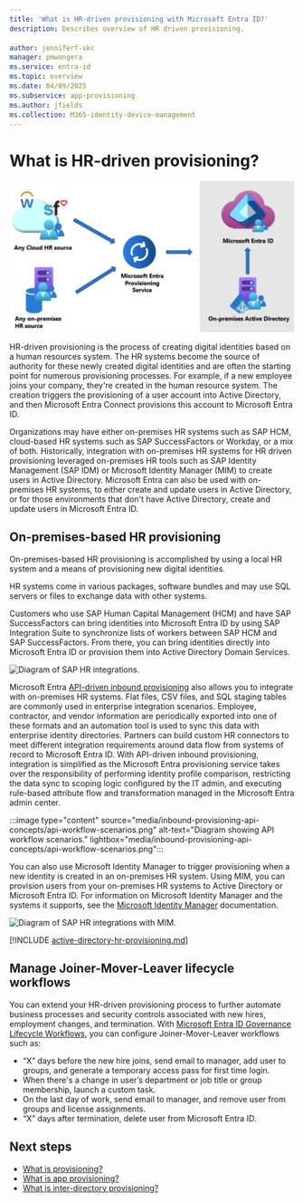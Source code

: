 ```yaml
---
title: 'What is HR-driven provisioning with Microsoft Entra ID?'
description: Describes overview of HR driven provisioning.

author: jenniferf-skc
manager: pmwongera
ms.service: entra-id
ms.topic: overview
ms.date: 04/09/2025
ms.subservice: app-provisioning
ms.author: jfields
ms.collection: M365-identity-device-management
---
```


# What is HR-driven provisioning?

![HR provisioning](./media/what-is-hr-driven-provisioning/cloud2a.png)

HR-driven provisioning is the process of creating digital identities based on a human resources system. The HR systems become the source of authority for these newly created digital identities and are often the starting point for numerous provisioning processes. For example, if a new employee joins your company, they're created in the human resource system. The creation triggers the provisioning of a user account into Active Directory, and then Microsoft Entra Connect provisions this account to Microsoft Entra ID.

Organizations may have either on-premises HR systems such as SAP HCM, cloud-based HR systems such as SAP SuccessFactors or Workday, or a mix of both. Historically, integration with on-premises HR systems for HR driven provisioning leveraged on-premises HR tools such as SAP Identity Management (SAP IDM) or Microsoft Identity Manager (MIM) to create users in Active Directory. Microsoft Entra can also be used with on-premises HR systems, to either create and update users in Active Directory, or for those environments that don't have Active Directory, create and update users in Microsoft Entra ID.

## On-premises-based HR provisioning
On-premises-based HR provisioning is accomplished by using a local HR system and a means of provisioning new digital identities.

HR systems come in various packages, software bundles and may use SQL servers or files to exchange data with other systems.

Customers who use SAP Human Capital Management (HCM) and have SAP SuccessFactors can bring identities into Microsoft Entra ID by using SAP Integration Suite to synchronize lists of workers between SAP HCM and SAP SuccessFactors. From there, you can bring identities directly into Microsoft Entra ID or provision them into Active Directory Domain Services.

![Diagram of SAP HR integrations.](~/id-governance/media/sap/sap-hr-no-MIM.png)

Microsoft Entra [API-driven inbound provisioning](inbound-provisioning-api-concepts.md) also allows you to integrate with on-premises HR systems. Flat files, CSV files, and SQL staging tables are commonly used in enterprise integration scenarios. Employee, contractor, and vendor information are periodically exported into one of these formats and an automation tool is used to sync this data with enterprise identity directories. Partners can build custom HR connectors to meet different integration requirements around data flow from systems of record to Microsoft Entra ID. With API-driven inbound provisioning, integration is simplified as the Microsoft Entra provisioning service takes over the responsibility of performing identity profile comparison, restricting the data sync to scoping logic configured by the IT admin, and executing rule-based attribute flow and transformation managed in the Microsoft Entra admin center.

:::image type="content" source="media/inbound-provisioning-api-concepts/api-workflow-scenarios.png" alt-text="Diagram showing API workflow scenarios." lightbox="media/inbound-provisioning-api-concepts/api-workflow-scenarios.png":::

You can also use Microsoft Identity Manager to trigger provisioning when a new identity is created in an on-premises HR system. Using MIM, you can provision users from your on-premises HR systems to Active Directory or Microsoft Entra ID. For information on Microsoft Identity Manager and the systems it supports, see the [Microsoft Identity Manager](/microsoft-identity-manager/microsoft-identity-manager-2016) documentation.

![Diagram of SAP HR integrations with MIM.](~/id-governance/media/sap/sap-hr.png)

[!INCLUDE [active-directory-hr-provisioning.md](~/includes/entra-hr-provisioning.md)]

## Manage Joiner-Mover-Leaver lifecycle workflows
You can extend your HR-driven provisioning process to further automate business processes and security controls associated with new hires, employment changes, and termination. With [Microsoft Entra ID Governance Lifecycle Workflows](~/id-governance/what-are-lifecycle-workflows.md), you can configure Joiner-Mover-Leaver workflows such as:  

- “X” days before the new hire joins, send email to manager, add user to groups, and generate a temporary access pass for first time login. 
- When there's a change in user’s department or job title or group membership, launch a custom task.  
- On the last day of work, send email to manager, and remove user from groups and license assignments.  
- “X” days after termination, delete user from Microsoft Entra ID.


## Next steps 
- [What is provisioning?](~/id-governance/what-is-provisioning.md)
- [What is app provisioning?](~/identity/app-provisioning/user-provisioning.md)
- [What is inter-directory provisioning?](~/identity/hybrid/what-is-inter-directory-provisioning.md)
